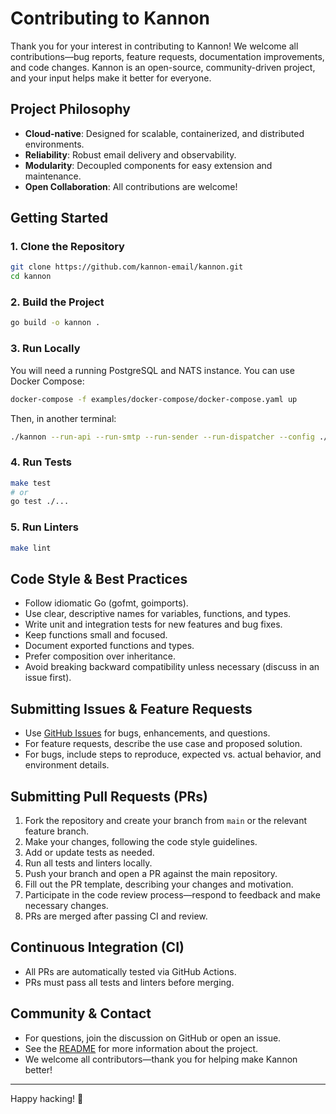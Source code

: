 # Contributing to Kannon

Thank you for your interest in contributing to Kannon! We welcome all contributions—bug reports, feature requests, documentation improvements, and code changes. Kannon is an open-source, community-driven project, and your input helps make it better for everyone.

## Project Philosophy

- **Cloud-native**: Designed for scalable, containerized, and distributed environments.
- **Reliability**: Robust email delivery and observability.
- **Modularity**: Decoupled components for easy extension and maintenance.
- **Open Collaboration**: All contributions are welcome!

## Getting Started

### 1. Clone the Repository

```sh
git clone https://github.com/kannon-email/kannon.git
cd kannon
```

### 2. Build the Project

```sh
go build -o kannon .
```

### 3. Run Locally

You will need a running PostgreSQL and NATS instance. You can use Docker Compose:

```sh
docker-compose -f examples/docker-compose/docker-compose.yaml up
```

Then, in another terminal:

```sh
./kannon --run-api --run-smtp --run-sender --run-dispatcher --config ./examples/docker-compose/kannon.yaml
```

### 4. Run Tests

```sh
make test
# or
go test ./...
```

### 5. Run Linters

```sh
make lint
```

## Code Style & Best Practices

- Follow idiomatic Go (gofmt, goimports).
- Use clear, descriptive names for variables, functions, and types.
- Write unit and integration tests for new features and bug fixes.
- Keep functions small and focused.
- Document exported functions and types.
- Prefer composition over inheritance.
- Avoid breaking backward compatibility unless necessary (discuss in an issue first).

## Submitting Issues & Feature Requests

- Use [GitHub Issues](https://github.com/kannon-email/kannon/issues) for bugs, enhancements, and questions.
- For feature requests, describe the use case and proposed solution.
- For bugs, include steps to reproduce, expected vs. actual behavior, and environment details.

## Submitting Pull Requests (PRs)

1. Fork the repository and create your branch from `main` or the relevant feature branch.
2. Make your changes, following the code style guidelines.
3. Add or update tests as needed.
4. Run all tests and linters locally.
5. Push your branch and open a PR against the main repository.
6. Fill out the PR template, describing your changes and motivation.
7. Participate in the code review process—respond to feedback and make necessary changes.
8. PRs are merged after passing CI and review.

## Continuous Integration (CI)

- All PRs are automatically tested via GitHub Actions.
- PRs must pass all tests and linters before merging.

## Community & Contact

- For questions, join the discussion on GitHub or open an issue.
- See the [README](./README.md) for more information about the project.
- We welcome all contributors—thank you for helping make Kannon better!

---

Happy hacking! 🚀
